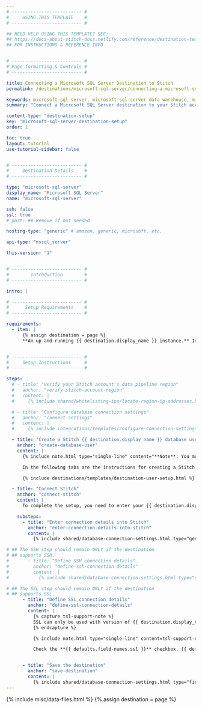 ```yaml
---
# -------------------------- #
#     USING THIS TEMPLATE    #
# -------------------------- #

## NEED HELP USING THIS TEMPLATE? SEE:
## https://docs-about-stitch-docs.netlify.com/reference/destination-templates/destination-setup/
## FOR INSTRUCTIONS & REFERENCE INFO


# -------------------------- #
# Page formatting & Controls #
# -------------------------- #

title: Connecting a Microsoft SQL Server Destination to Stitch
permalink: /destinations/microsoft-sql-server/connecting-a-microsoft-sql-server-destination-to-stitch

keywords: microsoft-sql-server, microsoft-sql-server data warehouse, microsoft-sql-server data warehouse, microsoft-sql-server etl, etl to microsoft-sql-server, microsoft-sql-server destination
summary: "Connect a Microsoft SQL Server destination to your Stitch account."

content-type: "destination-setup"
key: "microsoft-sql-server-destination-setup"
order: 1

toc: true
layout: tutorial
use-tutorial-sidebar: false


# -------------------------- #
#     Destination Details    #
# -------------------------- #

type: "microsoft-sql-server"
display_name: "Microsoft SQL Server"
name: "microsoft-sql-server"

ssh: false
ssl: true
# port: ## Remove if not needed

hosting-type: "generic" # amazon, generic, microsoft, etc.

api-type: "mssql_server"

this-version: "1"


# -------------------------- #
#        Introduction        #
# -------------------------- #

intro: |

# -------------------------- #
#      Setup Requirements    #
# -------------------------- #

requirements:
  - item: |
      {% assign destination = page %}
      **An up-and-running {{ destination.display_name }} instance.** Instructions for creating a {{ destination.display_name }} destination are outside the scope of this tutorial; our instructions assume that you have an instance up and running. For help getting started with {{ destination.display_name }}, refer to [Microsoft's documentation]({{ site.data.destinations.microsoft-sql-server.resource-links.documentation }}){:target="new"}.


# -------------------------- #
#     Setup Instructions     #
# -------------------------- #

steps:
  # - title: "Verify your Stitch account's data pipeline region"
  #   anchor: "verify-stitch-account-region"
  #   content: |
  #     {% include shared/whitelisting-ips/locate-region-ip-addresses.html first-step=true %}

  # - title: "Configure database connection settings"
  #   anchor: "connect-settings"
  #   content: |
  #     {% include integrations/templates/configure-connection-settings.html %}

  - title: "Create a Stitch {{ destination.display_name }} database user"
    anchor: "create-database-user"
    content: |
      {% include note.html type="single-line" content="**Note**: You must have superuser privileges or the ability to create a user and grant privileges to complete this step." %}

      In the following tabs are the instructions for creating a Stitch {{ destination.display_name }} database user and explanations for the permissions Stitch requires.

      {% include destinations/templates/destination-user-setup.html %}

  - title: "Connect Stitch"
    anchor: "connect-stitch"
    content: |
      To complete the setup, you need to enter your {{ destination.display_name }} connection details into the {{ app.page-names.dw-settings }} page in Stitch.

    substeps:
      - title: "Enter connection details into Stitch"
        anchor: "enter-connection-details-into-stitch"
        content: |
          {% include shared/database-connection-settings.html type="general" %}

# ## The SSH step should remain ONLY if the destination
# ## supports SSH.
#       - title: "Define SSH connection details"
#         anchor: "define-ssh-connection-details"
#         content: |
#           {% include shared/database-connection-settings.html type="ssh" %}

# ## The SSL step should remain ONLY if the destination
# ## supports SSL.
      - title: "Define SSL connection details"
        anchor: "define-ssl-connection-details"
        content: |
          {% capture tsl-support-note %}
          SSL can only be used with version of {{ destination.display_name }} that support TSL 1.2. Check which versions support it in [Microsoft's documentation]({{ site.data.destinations.microsoft-sql-server.resource-links.tls-support }}).
          {% endcapture %}

          {% include note.html type="single-line" content=tsl-support-note %}

          Check the **{{ defaults.field-names.ssl }}** checkbox. {{ defaults.field-copy.ssl }}


      - title: "Save the destination"
        anchor: "save-destination"
        content: |
          {% include shared/database-connection-settings.html type="finish-up" %}
---
```

{% include misc/data-files.html %}
{% assign destination = page %}